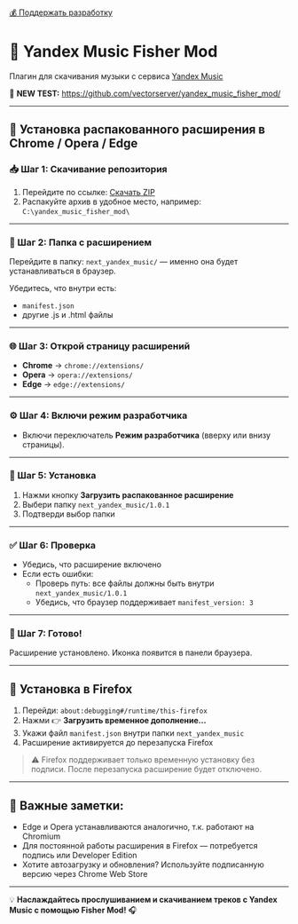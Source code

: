 [💰 Поддержать разработку](https://yoomoney.ru/fundraise/19RHODCT4D1.250425)

# 🎵 Yandex Music Fisher Mod

Плагин для скачивания музыки с сервиса [Yandex Music](https://music.yandex.ru/)

🧪 **NEW TEST:** https://github.com/vectorserver/yandex_music_fisher_mod/

---

## 🧩 Установка распакованного расширения в Chrome / Opera / Edge

### 📥 Шаг 1: Скачивание репозитория

1. Перейдите по ссылке: [Скачать ZIP](https://github.com/vectorserver/yandex_music_fisher_mod/archive/refs/heads/master.zip)
2. Распакуйте архив в удобное место, например: `C:\yandex_music_fisher_mod\`

---

### 📁 Шаг 2: Папка с расширением

Перейдите в папку: `next_yandex_music/` — именно она будет устанавливаться в браузер.

Убедитесь, что внутри есть:
- `manifest.json`
- другие .js и .html файлы

---

### 🌐 Шаг 3: Открой страницу расширений

- **Chrome** → `chrome://extensions/`
- **Opera** → `opera://extensions/`
- **Edge** → `edge://extensions/`

---

### ⚙️ Шаг 4: Включи режим разработчика

- Включи переключатель **Режим разработчика** (вверху или внизу страницы).

---

### 📂 Шаг 5: Установка

1. Нажми кнопку **Загрузить распакованное расширение**
2. Выбери папку `next_yandex_music/1.0.1`
3. Подтверди выбор папки

---

### ✅ Шаг 6: Проверка

- Убедись, что расширение включено
- Если есть ошибки:
  - Проверь путь: все файлы должны быть внутри `next_yandex_music/1.0.1`
  - Убедись, что браузер поддерживает `manifest_version: 3`

---

### 🎉 Шаг 7: Готово!

Расширение установлено. Иконка появится в панели браузера.

---

## 🦊 Установка в Firefox

1. Перейди: `about:debugging#/runtime/this-firefox`
2. Нажми 👉 **Загрузить временное дополнение...**
3. Укажи файл `manifest.json` внутри папки `next_yandex_music`
4. Расширение активируется до перезапуска Firefox

> ⚠️ Firefox поддерживает только временную установку без подписи. После перезапуска расширение будет отключено.

---

## 📝 Важные заметки:

- Edge и Opera устанавливаются аналогично, т.к. работают на Chromium
- Для постоянной работы расширения в Firefox — потребуется подпись или Developer Edition
- Хотите автозагрузку и обновления? Используйте подписанную версию через Chrome Web Store

---

💡 **Наслаждайтесь прослушиванием и скачиванием треков с Yandex Music с помощью Fisher Mod!** 🎧
